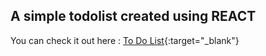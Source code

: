 ## A simple todolist created using REACT

You can check it out here : [To Do List](https://todolist-react-01.vercel.app/){:target="\_blank"}
